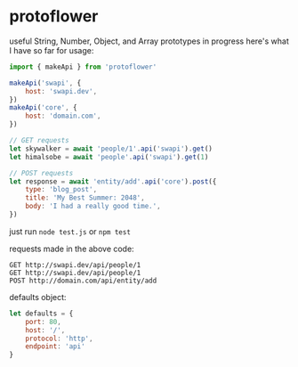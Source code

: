 # protoflower
useful String, Number, Object, and Array prototypes
in progress
here's what I have so far for usage:
```javascript
import { makeApi } from 'protoflower'

makeApi('swapi', {
    host: 'swapi.dev',
})
makeApi('core', {
    host: 'domain.com',
})

// GET requests
let skywalker = await 'people/1'.api('swapi').get()
let himalsobe = await 'people'.api('swapi').get(1)

// POST requests
let response = await 'entity/add'.api('core').post({
    type: 'blog_post',
    title: 'My Best Summer: 2048',
    body: 'I had a really good time.',
}) 
```
just run `node test.js` or `npm test`

requests made in the above code:
```
GET http://swapi.dev/api/people/1
GET http://swapi.dev/api/people/1
POST http://domain.com/api/entity/add
```
defaults object:
```javascript
let defaults = {
    port: 80,
    host: '/',
    protocol: 'http',
    endpoint: 'api'
}
```